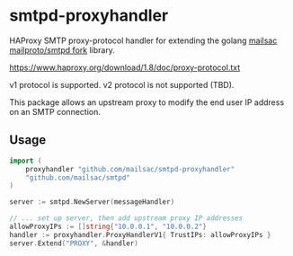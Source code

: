 # smtpd-proxyhandler
HAProxy SMTP proxy-protocol handler for extending the golang [mailsac mailproto/smtpd fork](https://github.com/ruffrey/smtpd) library.

https://www.haproxy.org/download/1.8/doc/proxy-protocol.txt

v1 protocol is supported.
v2 protocol is not supported (TBD).

This package allows an upstream proxy to modify the end user IP address on an SMTP connection.

## Usage

```go
import (
    proxyhandler "github.com/mailsac/smtpd-proxyhandler"
    "github.com/mailsac/smtpd"
)

server := smtpd.NewServer(messageHandler)

// ... set up server, then add upstream proxy IP addresses
allowProxyIPs := []string{"10.0.0.1", "10.0.0.2"}
handler := proxyhandler.ProxyHandlerV1{ TrustIPs: allowProxyIPs }
server.Extend("PROXY", &handler)
```
